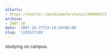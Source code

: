 ```yaml
---
alturls:
- https://twitter.com/bismark/status/369084172
archive:
- 2007-10
date: '2007-10-27T23:19:29+00:00'
slug: '1193527169'
---
```


studying on campus.

